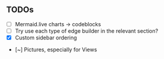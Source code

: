 ## TODOs

- [ ] Mermaid.live charts -> codeblocks
- [ ] Try use each type of edge builder in the relevant section?
- [x] Custom sidebar ordering
- [~] Pictures, especially for Views
